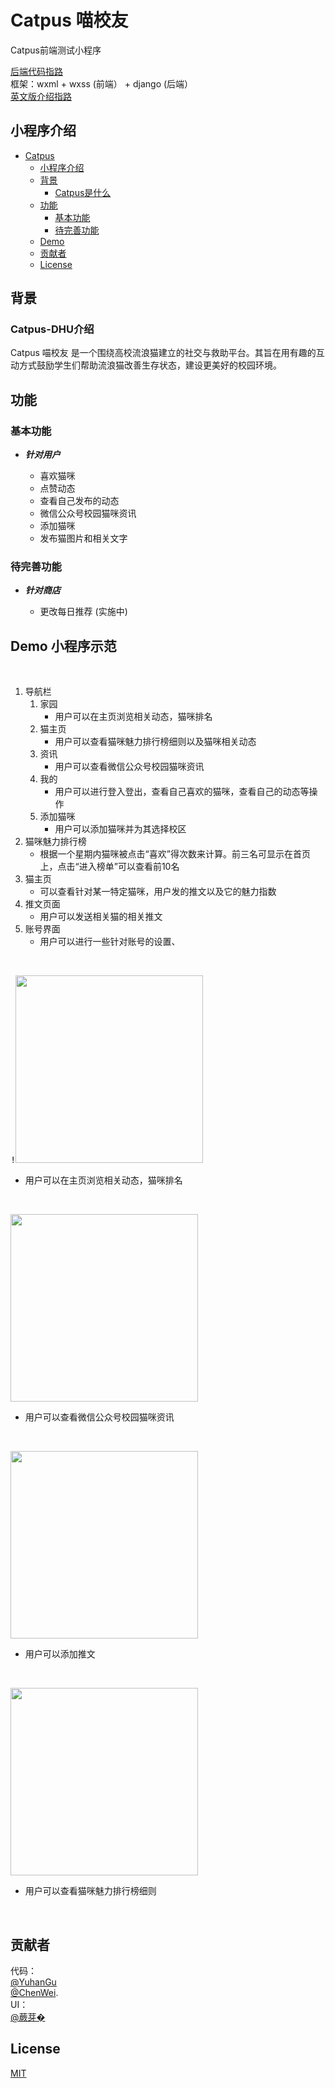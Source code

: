 # Catpus 喵校友

Catpus前端测试小程序

[后端代码指路](https://github.com/greatgu99/Catpus)
<br />
框架：wxml + wxss (前端） + django (后端）  <br />
[英文版介绍指路](https://github.com/MRSA-J/Catpus/blob/main/README.md)   <br />

## 小程序介绍

- [Catpus](#Catpus)
  - [小程序介绍](#小程序介绍)
  - [背景](#背景)
    - [Catpus是什么](#Catpus-DHU介绍)
  - [功能](#功能)
    - [基本功能](#基本功能)
    - [待完善功能](#待完善功能)
  - [Demo](#Demo-小程序示范)
  - [贡献者](#贡献者)
  - [License](#license)

## 背景

### Catpus-DHU介绍

Catpus 喵校友 是一个围绕高校流浪猫建立的社交与救助平台。其旨在用有趣的互动方式鼓励学生们帮助流浪猫改善生存状态，建设更美好的校园环境。

## 功能

### 基本功能

- ***针对用户***

  - 喜欢猫咪
  - 点赞动态
  - 查看自己发布的动态
  - 微信公众号校园猫咪资讯
  - 添加猫咪
  - 发布猫图片和相关文字


### 待完善功能

- ***针对商店***

  - 更改每日推荐 (实施中)


## Demo 小程序示范

<br />

1.  导航栏
    1.  家园
        * 用户可以在主页浏览相关动态，猫咪排名
    2.  猫主页
        * 用户可以查看猫咪魅力排行榜细则以及猫咪相关动态
    3.  资讯
        * 用户可以查看微信公众号校园猫咪资讯
    4.  我的
        * 用户可以进行登入登出，查看自己喜欢的猫咪，查看自己的动态等操作
    5.  添加猫咪
        * 用户可以添加猫咪并为其选择校区
2.  猫咪魅力排行榜
    * 根据一个星期内猫咪被点击“喜欢”得次数来计算。前三名可显示在首页上，点击“进入榜单”可以查看前10名
3.  猫主页
    * 可以查看针对某一特定猫咪，用户发的推文以及它的魅力指数
4.  推文页面
    * 用户可以发送相关猫的相关推文
5.  账号界面
    * 用户可以进行一些针对账号的设置、

<br />

<kbd>!<img src= "https://github.com/MRSA-J/Catpus/blob/main/Catpus%20Demo/homepage.png" width=300></kbd>

  * 用户可以在主页浏览相关动态，猫咪排名

<br />

<kbd><img src="https://github.com/MRSA-J/Catpus/blob/main/Catpus%20Demo/info.png" width=300></kbd>

  * 用户可以查看微信公众号校园猫咪资讯
  
<br />

<kbd><img src="https://github.com/MRSA-J/Catpus/blob/main/Catpus%20Demo/post.png" width=300></kbd>
  
  * 用户可以添加推文
  
<br />

<kbd><img src="https://github.com/MRSA-J/Catpus/blob/main/Catpus%20Demo/cat%20ranking.png" width=300></kbd>

  * 用户可以查看猫咪魅力排行榜细则

<br />

 


## 贡献者

代码：  
[@YuhanGu](https://github.com/greatgu99)     
[@ChenWei](https://github.com/MRSA-J).
<br />
UI：     
[@蕨芽�]()
<br />

## License

[MIT](LICENSE)
